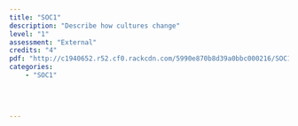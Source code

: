 ```yaml
---
title: "SOC1"
description: "Describe how cultures change"
level: "1"
assessment: "External"
credits: "4"
pdf: "http://c1940652.r52.cf0.rackcdn.com/5990e870b8d39a0bbc000216/SOC1-as91039.pdf"
categories:
    - "SOC1"
    
    
    
    
---
```

